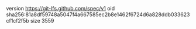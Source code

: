 version https://git-lfs.github.com/spec/v1
oid sha256:81a8df59748a5047f4a667585ec2b8e1462f6724d6a828ddb033623cf1cf2f5b
size 3559
